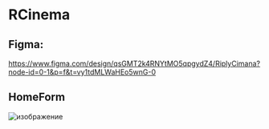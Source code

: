 # **RCinema**
## **Figma**:

https://www.figma.com/design/qsGMT2k4RNYtMO5qpgydZ4/RiplyCimana?node-id=0-1&p=f&t=vy1tdMLWaHEo5wnG-0

## **HomeForm**
![изображение](https://github.com/user-attachments/assets/039ca9d8-c906-47a9-9f2a-de77c06dc46b)
